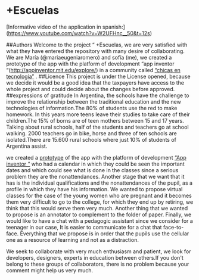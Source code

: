 # +Escuelas
[Informative video of the application in spanish:] (https://www.youtube.com/watch?v=W2UFHnc__50&t=12s)

##Authors 
Welcome to the project “ +Escuelas, we are very satisfied with what they have entered the repository with many desire of collaborating. We are María (@mariaeugeniaromero) and sofía (me), we created a prototype of the app with the platform of development “app inventor “(http://appinventor.mit.edu/explore/) in a community called [“chicas en tecnología”](https://www.chicasentecnologia.org/) .
##Licence
This project is under the License opened, because we decide it would be a good idea that the taxpayers have access to the whole project and could decide about the changes before approved.
##expressions of gratitude
In Argentina, the schools have the challenge to improve the relationship between the traditional education and the new technologies of information.The 80% of students use the red to make homework. In this years more teens leave their studies to take care of their children.The 15% of borns are of teen mothers between 15 and 17 years.
Talking about rural schools, half of the students and teachers go at school walking. 2000 teachers go in bike, horse  and three of ten schools are isolated.There are 15.600 rural schools where just 10% of students of Argentina assist.

we created a [prototype](http://ai2.appinventor.mit.edu/?locale=es_ES#5156940046008320) of the app with the platform of development [“App inventor “](http://appinventor.mit.edu/explore/) who had a calendar in which they could be seen the important dates and which could see what is done in the classes since a serious problem they are the nonattendances. Another stage that we want that it has is the individual qualifications and the nonattendances of the pupil, as a profile in which they have his information. We wanted to propose virtual classes for the case of the young women who are pregnant and it becomes them very difficult to go to the college, for which they end up by retiring, we think that this would serve them very much. Another thing that we wanted to propose is an annotator to complement to the folder of paper. Finally, we would like to have a chat with a pedagogic assistant since we consider for a teenager in our case, It is easier to communicate for a chat that face-to-face.
Everything that we propose is in order that the pupils use the cellular one as a resource of learning and not as a distraction.

We seek to collaborate with very much enthusiasm and patient, we look for developers, designers, experts in education between others.If you don't belong to these groups of collaborators, there is no problem because your comment might help us very much.
